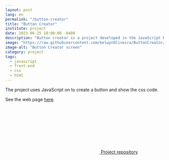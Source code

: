 ```yaml
---
layout: post
lang: en
permalink: "/button-creator"
title: "Button Creator"
institute: project
date: 2023-06-25 18:00:00 -0400
description: "Button creator is a project developed in the JavaScript ES6 course - Origamid."
image: "https://raw.githubusercontent.com/kelwynOliveira/ButtonCreator/gh-pages/thumb.jpg"
image-alt: "Button Creator screen"
category: project
tags:
  - javascript
  - front-end
  - css
  - html
---
```


The project uses JavaScript on to create a button and show the css code.

See the web page <a href="https://kelwynoliveira.github.io/ButtonCreator/" target="_blank">here</a>.

<div class="github">
  <a  href="https://github.com/kelwynOliveira/ButtonCreator" target="_blank">
    <svg class="svg-icon">
        <use xlink:href="{{ '/assets/svg/minima-social-icons.svg#github' | relative_url }}"></use>
    </svg>
  <span>Project repository</span>
  </a>
</div>
<br/>
